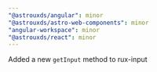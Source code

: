 ```yaml
---
"@astrouxds/angular": minor
"@astrouxds/astro-web-components": minor
"angular-workspace": minor
"@astrouxds/react": minor
---
```


Added a new `getInput` method to rux-input
